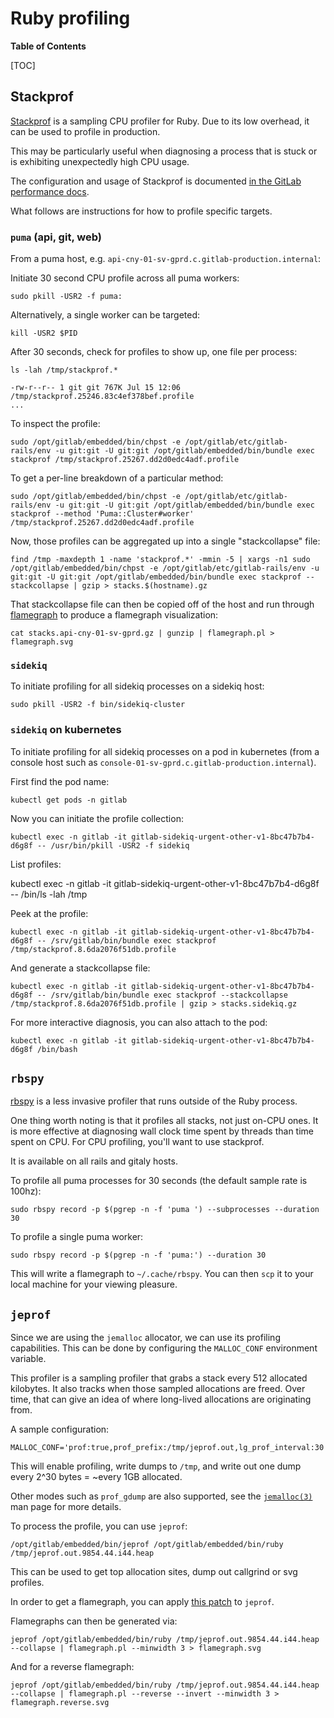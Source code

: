 # Ruby profiling

**Table of Contents**

[TOC]

## Stackprof

[Stackprof](https://github.com/tmm1/stackprof) is a sampling CPU profiler for
Ruby. Due to its low overhead, it can be used to profile in production.

This may be particularly useful when diagnosing a process that is stuck or
is exhibiting unexpectedly high CPU usage.

The configuration and usage of Stackprof is documented [in the GitLab
performance
docs](https://docs.gitlab.com/ee/development/performance.html#production).

What follows are instructions for how to profile specific targets.

### `puma` (api, git, web)

From a puma host, e.g. `api-cny-01-sv-gprd.c.gitlab-production.internal`:

Initiate 30 second CPU profile across all puma workers:

```
sudo pkill -USR2 -f puma:
```

Alternatively, a single worker can be targeted:

```
kill -USR2 $PID
```

After 30 seconds, check for profiles to show up, one file per process:

```
ls -lah /tmp/stackprof.*

-rw-r--r-- 1 git git 767K Jul 15 12:06 /tmp/stackprof.25246.83c4ef378bef.profile
...
```

To inspect the profile:

```
sudo /opt/gitlab/embedded/bin/chpst -e /opt/gitlab/etc/gitlab-rails/env -u git:git -U git:git /opt/gitlab/embedded/bin/bundle exec stackprof /tmp/stackprof.25267.dd2d0edc4adf.profile
```

To get a per-line breakdown of a particular method:

```
sudo /opt/gitlab/embedded/bin/chpst -e /opt/gitlab/etc/gitlab-rails/env -u git:git -U git:git /opt/gitlab/embedded/bin/bundle exec stackprof --method 'Puma::Cluster#worker' /tmp/stackprof.25267.dd2d0edc4adf.profile
```

Now, those profiles can be aggregated up into a single "stackcollapse" file:

```
find /tmp -maxdepth 1 -name 'stackprof.*' -mmin -5 | xargs -n1 sudo /opt/gitlab/embedded/bin/chpst -e /opt/gitlab/etc/gitlab-rails/env -u git:git -U git:git /opt/gitlab/embedded/bin/bundle exec stackprof --stackcollapse | gzip > stacks.$(hostname).gz
```

That stackcollapse file can then be copied off of the host and run through
[flamegraph](https://github.com/brendangregg/FlameGraph) to produce a flamegraph
visualization:

```
cat stacks.api-cny-01-sv-gprd.gz | gunzip | flamegraph.pl > flamegraph.svg
```

### `sidekiq`

To initiate profiling for all sidekiq processes on a sidekiq host:

```
sudo pkill -USR2 -f bin/sidekiq-cluster
```

### `sidekiq` on kubernetes

To initiate profiling for all sidekiq processes on a pod in kubernetes (from a
console host such as `console-01-sv-gprd.c.gitlab-production.internal`).

First find the pod name:

```
kubectl get pods -n gitlab
```

Now you can initiate the profile collection:

```
kubectl exec -n gitlab -it gitlab-sidekiq-urgent-other-v1-8bc47b7b4-d6g8f -- /usr/bin/pkill -USR2 -f sidekiq
```

List profiles:

kubectl exec -n gitlab -it gitlab-sidekiq-urgent-other-v1-8bc47b7b4-d6g8f -- /bin/ls -lah /tmp

Peek at the profile:

```
kubectl exec -n gitlab -it gitlab-sidekiq-urgent-other-v1-8bc47b7b4-d6g8f -- /srv/gitlab/bin/bundle exec stackprof /tmp/stackprof.8.6da2076f51db.profile
```

And generate a stackcollapse file:

```
kubectl exec -n gitlab -it gitlab-sidekiq-urgent-other-v1-8bc47b7b4-d6g8f -- /srv/gitlab/bin/bundle exec stackprof --stackcollapse /tmp/stackprof.8.6da2076f51db.profile | gzip > stacks.sidekiq.gz
```

For more interactive diagnosis, you can also attach to the pod:

```
kubectl exec -n gitlab -it gitlab-sidekiq-urgent-other-v1-8bc47b7b4-d6g8f /bin/bash
```

## `rbspy`

[rbspy](https://rbspy.github.io/) is a less invasive profiler that runs outside
of the Ruby process.

One thing worth noting is that it profiles all stacks, not just on-CPU ones. It
is more effective at diagnosing wall clock time spent by threads than time spent
on CPU. For CPU profiling, you'll want to use stackprof.

It is available on all rails and gitaly hosts.

To profile all puma processes for 30 seconds (the default sample rate is 100hz):

```
sudo rbspy record -p $(pgrep -n -f 'puma ') --subprocesses --duration 30
```

To profile a single puma worker:

```
sudo rbspy record -p $(pgrep -n -f 'puma:') --duration 30
```

This will write a flamegraph to `~/.cache/rbspy`. You can then `scp` it to your local machine for your viewing pleasure.

## `jeprof`

Since we are using the `jemalloc` allocator, we can use its profiling
capabilities. This can be done by configuring the `MALLOC_CONF` environment
variable.

This profiler is a sampling profiler that grabs a stack every 512 allocated
kilobytes. It also tracks when those sampled allocations are freed. Over time, that
can give an idea of where long-lived allocations are originating from.

A sample configuration:

```
MALLOC_CONF='prof:true,prof_prefix:/tmp/jeprof.out,lg_prof_interval:30'
```

This will enable profiling, write dumps to `/tmp`, and write out one dump every 2^30 bytes = ~every 1GB allocated.

Other modes such as `prof_gdump` are also supported, see the
[`jemalloc(3)`](https://linux.die.net/man/3/jemalloc) man page for more details.

To process the profile, you can use `jeprof`:

```
/opt/gitlab/embedded/bin/jeprof /opt/gitlab/embedded/bin/ruby /tmp/jeprof.out.9854.44.i44.heap
```

This can be used to get top allocation sites, dump out callgrind or svg
profiles.

In order to get a flamegraph, you can apply [this
patch](https://github.com/jemalloc/jemalloc/pull/1984) to `jeprof`.

Flamegraphs can then be generated via:

```
jeprof /opt/gitlab/embedded/bin/ruby /tmp/jeprof.out.9854.44.i44.heap --collapse | flamegraph.pl --minwidth 3 > flamegraph.svg
```

And for a reverse flamegraph:

```
jeprof /opt/gitlab/embedded/bin/ruby /tmp/jeprof.out.9854.44.i44.heap --collapse | flamegraph.pl --reverse --invert --minwidth 3 > flamegraph.reverse.svg
```
